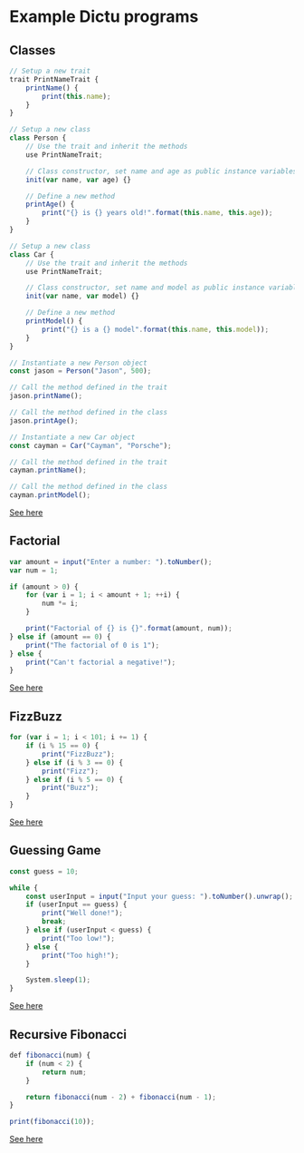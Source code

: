 # Example Dictu programs
## Classes
```js
// Setup a new trait
trait PrintNameTrait {
    printName() {
        print(this.name);
    }
}

// Setup a new class
class Person {
    // Use the trait and inherit the methods
    use PrintNameTrait;

    // Class constructor, set name and age as public instance variables
    init(var name, var age) {}

    // Define a new method
    printAge() {
        print("{} is {} years old!".format(this.name, this.age));
    }
}

// Setup a new class
class Car {
    // Use the trait and inherit the methods
    use PrintNameTrait;

    // Class constructor, set name and model as public instance variables
    init(var name, var model) {}

    // Define a new method
    printModel() {
        print("{} is a {} model".format(this.name, this.model));
    }
}

// Instantiate a new Person object
const jason = Person("Jason", 500);

// Call the method defined in the trait
jason.printName();

// Call the method defined in the class
jason.printAge();

// Instantiate a new Car object
const cayman = Car("Cayman", "Porsche");

// Call the method defined in the trait
cayman.printName();

// Call the method defined in the class
cayman.printModel();
```
[See here](https://github.com/Jason2605/Dictu/blob/develop/examples/classes.du)

## Factorial
```js
var amount = input("Enter a number: ").toNumber();
var num = 1;

if (amount > 0) {
    for (var i = 1; i < amount + 1; ++i) {
        num *= i;
    }

    print("Factorial of {} is {}".format(amount, num));
} else if (amount == 0) {
    print("The factorial of 0 is 1");
} else {
    print("Can't factorial a negative!");
}
```

[See here](https://github.com/Jason2605/Dictu/blob/develop/examples/factorial.du)

## FizzBuzz

```js
for (var i = 1; i < 101; i += 1) {
    if (i % 15 == 0) {
        print("FizzBuzz");
    } else if (i % 3 == 0) {
        print("Fizz");
    } else if (i % 5 == 0) {
        print("Buzz");
    }
}
```

[See here](https://github.com/Jason2605/Dictu/blob/develop/examples/fizzBuzz.du)

## Guessing Game

```js
const guess = 10;

while {
    const userInput = input("Input your guess: ").toNumber().unwrap();
    if (userInput == guess) {
        print("Well done!");
        break;
    } else if (userInput < guess) {
        print("Too low!");
    } else {
        print("Too high!");
    }

    System.sleep(1);
}
```

[See here](https://github.com/Jason2605/Dictu/blob/develop/examples/guessingGame.du)

## Recursive Fibonacci

```js
def fibonacci(num) {
    if (num < 2) {
        return num;
    }

    return fibonacci(num - 2) + fibonacci(num - 1);
}

print(fibonacci(10));
```

[See here](https://github.com/Jason2605/Dictu/blob/develop/examples/recursiveFib.du)

